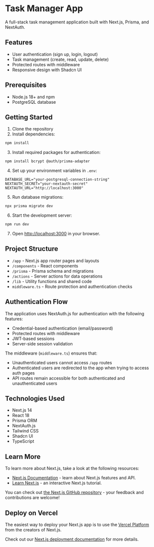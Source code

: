 # Task Manager App

A full-stack task management application built with Next.js, Prisma, and NextAuth.

## Features

- User authentication (sign up, login, logout)
- Task management (create, read, update, delete)
- Protected routes with middleware
- Responsive design with Shadcn UI

## Prerequisites

- Node.js 18+ and npm
- PostgreSQL database

## Getting Started

1. Clone the repository
2. Install dependencies:

```bash
npm install
```

3. Install required packages for authentication:

```bash
npm install bcrypt @auth/prisma-adapter
```

4. Set up your environment variables in `.env`:

```
DATABASE_URL="your-postgresql-connection-string"
NEXTAUTH_SECRET="your-nextauth-secret"
NEXTAUTH_URL="http://localhost:3000"
```

5. Run database migrations:

```bash
npx prisma migrate dev
```

6. Start the development server:

```bash
npm run dev
```

7. Open [http://localhost:3000](http://localhost:3000) in your browser.

## Project Structure

- `/app` - Next.js app router pages and layouts
- `/components` - React components
- `/prisma` - Prisma schema and migrations
- `/actions` - Server actions for data operations
- `/lib` - Utility functions and shared code
- `middleware.ts` - Route protection and authentication checks

## Authentication Flow

The application uses NextAuth.js for authentication with the following features:

- Credential-based authentication (email/password)
- Protected routes with middleware
- JWT-based sessions
- Server-side session validation

The middleware (`middleware.ts`) ensures that:
- Unauthenticated users cannot access `/app` routes
- Authenticated users are redirected to the app when trying to access auth pages
- API routes remain accessible for both authenticated and unauthenticated users

## Technologies Used

- Next.js 14
- React 18
- Prisma ORM
- NextAuth.js
- Tailwind CSS
- Shadcn UI
- TypeScript

## Learn More

To learn more about Next.js, take a look at the following resources:

- [Next.js Documentation](https://nextjs.org/docs) - learn about Next.js features and API.
- [Learn Next.js](https://nextjs.org/learn) - an interactive Next.js tutorial.

You can check out [the Next.js GitHub repository](https://github.com/vercel/next.js) - your feedback and contributions are welcome!

## Deploy on Vercel

The easiest way to deploy your Next.js app is to use the [Vercel Platform](https://vercel.com/new?utm_medium=default-template&filter=next.js&utm_source=create-next-app&utm_campaign=create-next-app-readme) from the creators of Next.js.

Check out our [Next.js deployment documentation](https://nextjs.org/docs/app/building-your-application/deploying) for more details.
